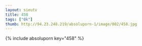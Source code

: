```yaml
--- 
layout: sieutv
title: 458
tags: ["0k"]
thumb: http://94.23.248.219/absoluporn-1/image/002/458.jpg
---
```

{% include absoluporn key="458" %} 
